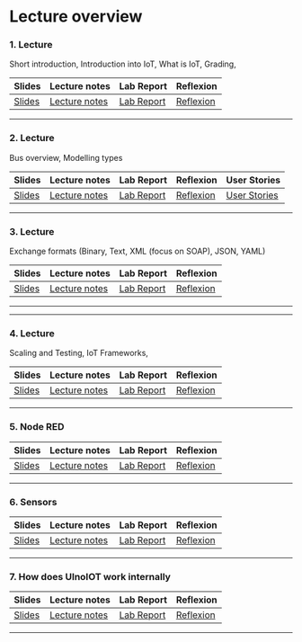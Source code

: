 # Lecture overview
### 1. Lecture
Short introduction, Introduction into IoT, What is IoT, Grading, 

| Slides  | Lecture notes | Lab Report | Reflexion |
| ------------- | ------------- | ------------- | ------------- |
| [Slides](https://ulno.net/teaching/iot/intro/01.pdf)  | [Lecture notes](https://github.com/scratcher221/iot_portfolio/blob/master/roman/1_lecture.md)  | [Lab Report](https://github.com/scratcher221/iot_portfolio/blob/master/team/1/lab.md)  | [Reflexion](https://github.com/scratcher221/iot_portfolio/blob/master/roman/1_reflexion.md)  |

---

### 2. Lecture
Bus overview, Modelling types

| Slides  | Lecture notes | Lab Report | Reflexion | User Stories |
| ------------- | ------------- | ------------- | ------------- | ------------- |
| [Slides](https://ulno.net/teaching/iot/intro/02.pdf)  | [Lecture notes](https://github.com/scratcher221/iot_portfolio/blob/master/roman/2_lecture.md)  | [Lab Report](https://github.com/scratcher221/iot_portfolio/blob/master/team/2/lab.md)  | [Reflexion](https://github.com/scratcher221/iot_portfolio/blob/master/roman/2_reflexion.md)  | [User Stories](https://github.com/scratcher221/iot_portfolio/blob/master/team/2/stories.md)  |

---

### 3. Lecture
Exchange formats (Binary, Text, XML (focus on SOAP), JSON, YAML)

| Slides  | Lecture notes | Lab Report | Reflexion |
| ------------- | ------------- | ------------- | ------------- |
| [Slides](https://ulno.net/teaching/iot/intro/03.pdf)  | [Lecture notes](https://github.com/scratcher221/iot_portfolio/blob/master/roman/3_lecture.md)  | [Lab Report](https://github.com/scratcher221/iot_portfolio/blob/master/team/3/lab.md)  | [Reflexion](https://github.com/scratcher221/iot_portfolio/blob/master/roman/3_reflexion.md)  |

---

---

### 4. Lecture
Scaling and Testing, IoT Frameworks,

| Slides  | Lecture notes | Lab Report | Reflexion |
| ------------- | ------------- | ------------- | ------------- |
| [Slides](https://ulno.net/teaching/iot/intro/04.pdf)  | [Lecture notes](https://github.com/scratcher221/iot_portfolio/blob/master/roman/4_lecture.md)  | [Lab Report](https://github.com/scratcher221/iot_portfolio/blob/master/team/4/lab.md)  | [Reflexion](https://github.com/scratcher221/iot_portfolio/blob/master/roman/4_reflexion.md)  |

---

### 5. Node RED

| Slides  | Lecture notes | Lab Report | Reflexion |
| ------------- | ------------- | ------------- | ------------- |
| [Slides](https://ulno.net/teaching/iot/intro/05.pdf)  | [Lecture notes](https://github.com/scratcher221/iot_portfolio/blob/master/roman/5_lecture.md)  | [Lab Report](https://github.com/scratcher221/iot_portfolio/blob/master/team/4/lab.md)  | [Reflexion](https://github.com/scratcher221/iot_portfolio/blob/master/roman/5_reflexion.md)  |

---

### 6. Sensors

| Slides  | Lecture notes | Lab Report | Reflexion |
| ------------- | ------------- | ------------- | ------------- |
| [Slides](https://ulno.net/teaching/iot/intro/06.pdf)  | [Lecture notes](https://github.com/scratcher221/iot_portfolio/blob/master/roman/6_lecture.md)  | [Lab Report](https://github.com/scratcher221/iot_portfolio/blob/master/team/6/lab.md)  | [Reflexion](https://github.com/scratcher221/iot_portfolio/blob/master/roman/6_reflexion.md)  |

---

### 7. How does UlnoIOT work internally

| Slides  | Lecture notes | Lab Report | Reflexion |
| ------------- | ------------- | ------------- | ------------- |
| [Slides](https://ulno.net/teaching/iot/intro/07.pdf)  | [Lecture notes](https://github.com/scratcher221/iot_portfolio/blob/master/roman/7_lecture.md)  | [Lab Report](https://github.com/scratcher221/iot_portfolio/blob/master/team/7/lab.md)  | [Reflexion](https://github.com/scratcher221/iot_portfolio/blob/master/roman/7_reflexion.md)  |

---
